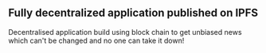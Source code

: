 ## Fully decentralized application published on IPFS

Decentralised application build using block chain to get unbiased news which can't be changed and no one can take it down!
